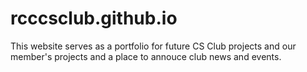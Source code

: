 # rcccsclub.github.io

This website serves as a portfolio for future CS Club projects and our member's projects and a place to annouce club news and events.
